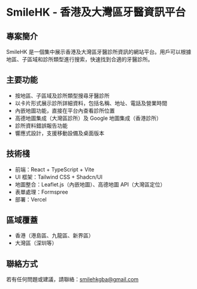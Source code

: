 # SmileHK - 香港及大灣區牙醫資訊平台

## 專案簡介
SmileHK 是一個集中展示香港及大灣區牙醫診所資訊的網站平台。用戶可以根據地區、子區域和診所類型進行搜索，快速找到合適的牙醫診所。

## 主要功能
- 按地區、子區域及診所類型搜尋牙醫診所
- 以卡片形式展示診所詳細資料，包括名稱、地址、電話及營業時間
- 內嵌地圖功能，直接在平台內查看診所位置
- 高德地圖集成（大灣區診所）及 Google 地圖集成（香港診所）
- 診所資料錯誤報告功能
- 響應式設計，支援移動設備及桌面版本

## 技術棧
- 前端：React + TypeScript + Vite
- UI 框架：Tailwind CSS + Shadcn/UI
- 地圖整合：Leaflet.js（內嵌地圖）、高德地圖 API（大灣區定位）
- 表單處理：Formspree
- 部署：Vercel

## 區域覆蓋
- 香港（港島區、九龍區、新界區）
- 大灣區（深圳等）

## 聯絡方式
若有任何問題或建議，請聯絡：smilehkgba@gmail.com
